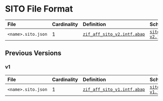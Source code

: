 # SITO File Format

File | Cardinality | Definition | Schema | Example
:--- | :--- | :--- | :--- | :---
`<name>.sito.json` | 1 | [`zif_aff_sito_v2.intf.abap`](./type/zif_aff_sito_v2.intf.abap) | [`sito-v2.json`](./sito-v2.json) |

## Previous Versions

### v1

File | Cardinality | Definition | Schema | Example
:--- | :--- | :--- | :--- | :---
`<name>.sito.json` | 1 | [`zif_aff_sito_v1.intf.abap`](./type/zif_aff_sito_v1.intf.abap) | [`sito-v1.json`](./sito-v1.json) | [`zmo_sito_test.sito.json`](./examples/zmo_sito_test.sito.json)
